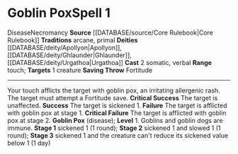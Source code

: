 ﻿---
actions: '[two-actions]'
component:
- Somatic
- Verbal
deity:
- '[[DATABASE/deity/Apollyon|Apollyon]]'
- '[[DATABASE/deity/Ghlaunder|Ghlaunder]]'
- '[[DATABASE/deity/Urgathoa|Urgathoa]]'
heighten_level: '1'
id: '139'
level: '1'
name: Goblin Pox
range: touch
rarity: Common
saving_throw: Fortitude
school: Necromancy
source: '[[DATABASE/source/Core Rulebook|Core Rulebook]]'
target: 1 creature
tradition:
- Arcane
- Primal
trait:
- '[[DATABASE/trait/Disease|Disease]]'
- '[[DATABASE/trait/Necromancy|Necromancy]]'
type: Spell

---
# Goblin Pox<span class="item-type">Spell 1</span>

<span class="item-trait">Disease</span><span class="item-trait">Necromancy</span>
**Source** [[DATABASE/source/Core Rulebook|Core Rulebook]] 
**Traditions** arcane, primal
**Deities** [[DATABASE/deity/Apollyon|Apollyon]], [[DATABASE/deity/Ghlaunder|Ghlaunder]], [[DATABASE/deity/Urgathoa|Urgathoa]]
**Cast** <span class="action-icon">2</span> somatic, verbal
**Range** touch; **Targets** 1 creature
**Saving Throw** Fortitude

---
Your touch afflicts the target with goblin pox, an irritating allergenic rash. The target must attempt a Fortitude save.
**Critical Success** The target is unaffected.
**Success** The target is sickened 1.
**Failure** The target is afflicted with goblin pox at stage 1.
**Critical Failure** The target is afflicted with goblin pox at stage 2.
**Goblin Pox** (disease); **Level** 1. Goblins and goblin dogs are immune. **Stage 1** sickened 1 (1 round); **Stage 2** sickened 1 and slowed 1 (1 round); **Stage 3** sickened 1 and the creature can't reduce its sickened value below 1 (1 day)